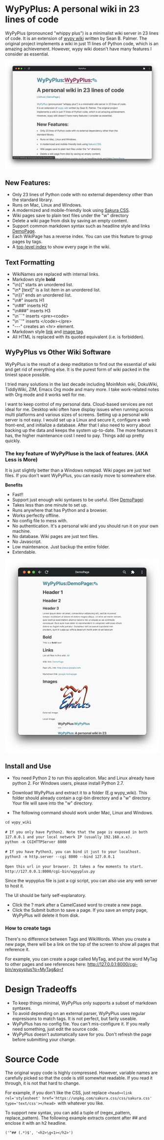 # WyPyPlus: A personal wiki in 23 lines of code

WyPyPlus (pronounced "whippy plus") is a minimalist wiki server in 23 lines of code. It is an extension of [wypy wiki](http://infomesh.net/2003/wypy/) written by Sean B. Palmer. The original project implements a wiki in just 11 lines of Python code, which is an amazing achievement. However, wypy wiki doesn't have many features I consider as essential.

![screenshot](example.png)

## New Features:
* Only 23 lines of Python code with no external dependency other than the standard library.
* Runs on Mac, Linux and Windows.
* A modernized and mobile-friendly look using [Sakura CSS](https://github.com/oxalorg/sakura).
* Wiki pages save to plain text files under the "w" directory
* Delete a wiki page from disk by saving an empty content.
* Support common markdown syntax such as headline style and links [DemoPage](https://github.com/lchen198/wypyplus/blob/main/w/DemoPage).
* Each WikiPage has a reverse index. You can use this feature to group pages by tags.
* A [top-level index](http://127.0.0.1:8000/cgi-bin/wypyplus.py?p=All&q=f) to show every page in the wiki.

## Text Formatting
* WikiNames are replaced with internal links.
* Markdown style ****bold****
* "\n{{" starts an unordered list.
* "\n* [text]" is a list item in an unordered list.
* "\n}}" ends an unordered list.
* "\n#" inserts H1
* "\n##" inserts H2
* "\n###" inserts H3
* "\n\`\`\`" inserts \<pre\>\<code\>
* "\n\`\`\'" inserts \<\/code\>\<\/pre\>
* "---" creates an \<hr\> element.
* Markdown style [link](https://www.markdownguide.org/basic-syntax/#links) and [image tag](https://www.markdownguide.org/basic-syntax/#images-1).
* All HTML is replaced with its quoted equivalent (i.e. is forbidden).

## WyPyPlus vs Other Wiki Software

WyPyPlus is the result of a deep meditation to find out the essential of wiki and get rid of everything else. It is the purest form of wiki packed in the tiniest space possible.

I tried many solutions in the last decade including MoinMoin wiki, DokuWiki, TiddlyWiki, ZIM, Emacs Org mode and many more. I take work-related notes with Org mode and it works well for me. 

I want to keep control of my personal data. Cloud-based services are not ideal for me. Desktop wiki often have display issues when running across multi platforms and various sizes of screens.
Setting up a personal wiki server is not easy. I would set up a Linux and secure it, configure a web front-end, and initialize a database. After that I also need to worry about backing up the data and keeps the system up-to-date. The more features it has, the higher maintenance cost I need to pay. Things add up pretty quickly. 

### The key feature of WyPyPluse is the lack of features. (AKA Less is More)

It is just slightly better than a Windows notepad. Wiki pages are just text files. If you don't want WyPyPlus, you can easily move to somewhere else.

**Benefits** 
* Fast!!
* Support just enough wiki syntaxes to be useful. (See [DemoPage](https://github.com/lchen198/wypyplus/blob/main/w/DemoPage))
* Takes less than one minute to set up.
* Runs anywhere that has Python and a browser.
* Works perfectly offline.
* No config file to mess with.
* No authentication. It's a personal wiki and you should run it on your own machine. 
* No database. Wiki pages are just text files.
* No Javascript.
* Low maintenance. Just backup the entire folder. 
* Extendable.

![demo](example2.png)

## Install and Use

* You need Python 2 to run this application. Mac and Linux already have python 2. For Windows users, please install Python 2.7.

* Download WyPyPlus and extract it to a folder (E.g wypy_wiki). This folder should already contain a cgi-bin directory and a "w" directory. Your file will save into the "w" directory.

* The following command should work under Mac, Linux and Windows.

```
cd wypy_wiki

# If you only have Python2. Note that the page is exposed in both 127.0.0.1 and your local network IP (usually 192.168.x.x).
python -m CGIHTTPServer 8000 

# If you have Python3, you can bind it just to your localhost.
python3 -m http.server --cgi 8000 --bind 127.0.0.1

Open this url in your browser. It takes a few moments to start.
http://127.0.0.1:8000/cgi-bin/wypyplus.py
```

Since the wypyplus file is just a cgi script, you can also use any web server to host it. 

The UI should be fairly self-explanatory. 
* Click the ? mark after a CamelCased word to create a new page.
* Click the Submit button to save a page. If you save an empty page, WyPyPlus will delete it from disk.

### How to create tags
There's no difference between Tags and WikiWords. When you create a new page, there will be a link on the top of the screen to show all pages that reference it. 

For example, you can create a page called MyTag, and put the word MyTag to other pages and see references here:
http://127.0.0.1:8000/cgi-bin/wypyplus?p=MyTag&q=f

# Design Tradeoffs

* To keep things minimal, WyPyPlus only supports a subset of markdown syntaxes. 
* To avoid depending on an external parser, WyPyPlus uses regular expresisons to match tags. It is not perfect, but farily useable.
* WyPyPlus has no config file. You can't mis-configure it. If you really need something, just edit the source code.
* WyPyPlus doesn't automatically save for you. Don't refresh the page before submitting your change.

# Source Code

The original wypy code is highly compressed. However, variable names are carefully picked so that the code is still somewhat readable. If you read it through, it is not that hard to change.

For example, if you don't like the CSS, just replace ```<head><link rel='stylesheet' href='https://unpkg.com/sakura.css/css/sakura.css' type='text/css'></head> ```with whatever you like.

To support new syntax, you can add a tuple of (regex_pattern, replace_pattern). The following example extracts content after ## and enclose it with an h2 headline. 
```
('^## (.*)$', '<h2>\g<1></h2>')
```

